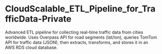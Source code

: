 # CloudScalable_ETL_Pipeline_for_TrafficData-Private
Advanced ETL pipeline for collecting real-time traffic data from cities worldwide. Uses Overpass API for road segments (lat/lon), queries TomTom API for traffic data (JSON), then extracts, transforms, and stores it in an AWS RDS cloud database.
